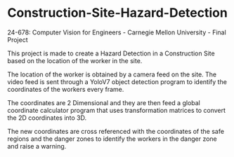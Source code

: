 # Construction-Site-Hazard-Detection

24-678: Computer Vision for Engineers - Carnegie Mellon University - Final Project

This project is made to create a Hazard Detection in a Construction Site based on the location of the worker in the site. 

The location of the worker is obtained by a camera feed on the site. The video feed is sent through a YoloV7 object detection program to identify the coordinates of the workers every frame. 

The coordinates are 2 Dimensional and they are then feed a global coordinate calculator program that uses transformation matrices to convert the 2D coordinates into 3D.

The new coordinates are cross referenced with the coordinates of the safe regions and the danger zones to identify the workers in the danger zone and raise a warning. 
